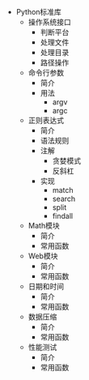 * Python标准库
  * 操作系统接口
    * 判断平台
    * 处理文件
    * 处理目录
    * 路径操作
  * 命令行参数
    * 简介
    * 用法
      * argv
      * argc
  * 正则表达式
    * 简介
    * 语法规则
    * 注解
      * 贪婪模式
      * 反斜杠
    * 实现
      * match
      * search
      * split
      * findall
  * Math模块
    * 简介
    * 常用函数
  * Web模块
    * 简介
    * 常用函数
  * 日期和时间
    * 简介
    * 常用函数
  * 数据压缩
    * 简介
    * 常用函数
  * 性能测试
    * 简介
    * 常用函数